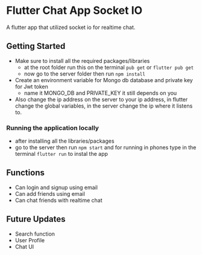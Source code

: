 # Flutter Chat App Socket IO

A flutter app that utilized socket io for realtime chat.

## Getting Started

* Make sure to install all the required packages/libraries
  * at the root folder run this on the terminal `pub get` or `flutter pub get`
  * now go to the server folder then run `npm install`
* Create an environment variable for Mongo db database and private key for Jwt token
  * name it MONGO_DB and PRIVATE_KEY it still depends on you
* Also change the ip address on the server to your ip address, in flutter change the global variables, in the server change the ip where it listens to.

### Running the application locally
* after installing all the libraries/packages
* go to the server then run `npm start` and for running in phones type in the terminal `flutter run` to instal the app

## Functions

* Can login and signup using email
* Can add friends using email
* Can chat friends with realtime chat

## Future Updates

* Search function
* User Profile
* Chat UI